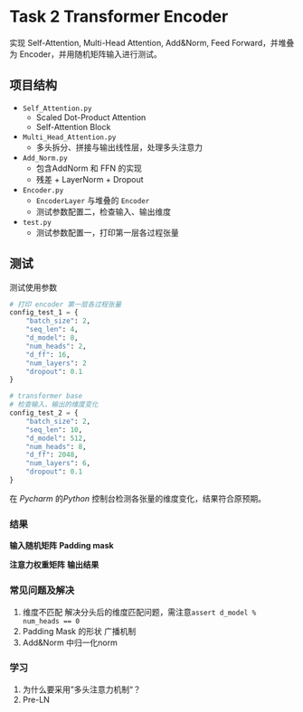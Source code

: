 # Task 2 Transformer Encoder
实现 Self-Attention, Multi-Head Attention, Add&Norm, Feed Forward，并堆叠为 Encoder，并用随机矩阵输入进行测试。
## 项目结构
- `Self_Attention.py`
	- Scaled Dot-Product Attention 
	- Self-Attention Block  
- `Multi_Head_Attention.py`
	- 多头拆分、拼接与输出线性层，处理多头注意力
- `Add_Norm.py`
	- 包含AddNorm 和 FFN 的实现
	- 残差 + LayerNorm + Dropout
- `Encoder.py`
	- `EncoderLayer` 与堆叠的 `Encoder`
	- 测试参数配置二，检查输入、输出维度
- `test.py`
	- 测试参数配置一，打印第一层各过程张量

## 测试
测试使用参数
```python
# 打印 encoder 第一层各过程张量
config_test_1 = {  
    "batch_size": 2,  
    "seq_len": 4,  
    "d_model": 8,  
    "num_heads": 2,  
    "d_ff": 16,  
    "num_layers": 2
    "dropout": 0.1  
}

# transformer base
# 检查输入、输出的维度变化
config_test_2 = {  
    "batch_size": 2,  
    "seq_len": 10,  
    "d_model": 512,  
    "num_heads": 8,  
    "d_ff": 2048,  
    "num_layers": 6,  
    "dropout": 0.1  
}
```
在 *Pycharm* 的*Python* 控制台检测各张量的维度变化，结果符合原预期。

### 结果
**输入随机矩阵**
**Padding mask**

**注意力权重矩阵**
**输出结果**
### 常见问题及解决
1. 维度不匹配
	解决分头后的维度匹配问题，需注意`assert d_model % num_heads == 0`
2. Padding Mask 的形状 广播机制
3. Add&Norm 中归一化norm
### 学习
1. 为什么要采用”多头注意力机制“？
2. Pre-LN
